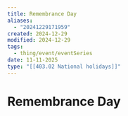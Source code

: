 ```yaml
---
title: Remembrance Day
aliases:
  - "20241229171959"
created: 2024-12-29
modified: 2024-12-29
tags:
  - thing/event/eventSeries
date: 11-11-2025
type: "[[403.02 National holidays]]"
---
```

# Remembrance Day
